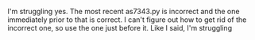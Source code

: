 I'm struggling yes. 
The most recent as7343.py is incorrect and the one immediately prior to that is correct.
I can't figure out how to get rid of the incorrect one, so use the one just before it.
Like I said, I'm struggling
